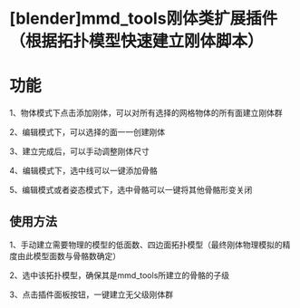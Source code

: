 # [blender]mmd_tools刚体类扩展插件（根据拓扑模型快速建立刚体脚本）

# 功能

1、物体模式下点击添加刚体，可以对所有选择的网格物体的所有面建立刚体群

2、编辑模式下，可以选择的面一一创建刚体

3、建立完成后，可以手动调整刚体尺寸

4、编辑模式下，选中线可以一键添加骨骼

5、编辑模式或者姿态模式下，选中骨骼可以一键将其他骨骼形变关闭

## 使用方法

1、手动建立需要物理的模型的低面数、四边面拓扑模型（最终刚体物理模拟的精度由此模型面数与骨骼数确定）

2、选中该拓扑模型，确保其是mmd_tools所建立的骨骼的子级

3、点击插件面板按钮，一键建立无父级刚体群